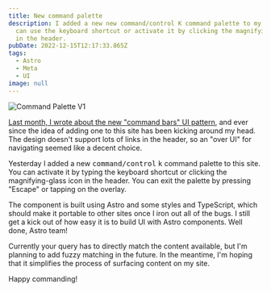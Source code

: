 ```yaml
---
title: New command palette
description: I added a new new command/control K command palette to my site. You
  can use the keyboard shortcut or activate it by clicking the magnifying glass
  in the header.
pubDate: 2022-12-15T12:17:33.865Z
tags:
  - Astro
  - Meta
  - UI
image: null
---
```

![Command Palette V1](/img/command-palette.png)

[﻿Last month, I wrote about the new "command bars" UI pattern](/articles/are-command-bars-the-future/), and ever since the idea of adding one to this site has been kicking around my head. The design doesn't support lots of links in the header, so an "over UI" for navigating seemed like a decent choice.

Y﻿esterday I added a new <kbd>command/control</kbd> <kbd>k</kbd> command palette to this site. You can activate it by typing the keyboard shortcut or clicking the magnifying-glass icon in the header. You can exit the palette by pressing "Escape" or tapping on the overlay.

The component is built using Astro and some styles and TypeScript, which should make it portable to other sites once I iron out all of the bugs. I still get a kick out of how easy it is to build UI with Astro components. Well done, Astro team!

C﻿urrently your query has to directly match the content available, but I'm planning to add fuzzy matching in the future. In the meantime, I'm hoping that it simplifies the process of surfacing content on my site.

H﻿appy commanding!